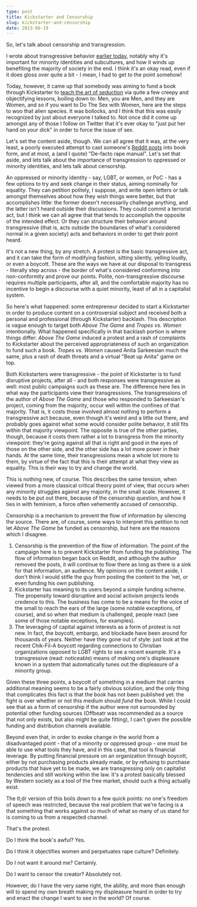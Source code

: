 ```yaml
---
type: post
title: Kickstarter and Censorship
slug: kickstarter-and-censorship
date: 2013-06-19
---
```


So, let's talk about censorship and transgression.

I wrote about transgressive behavior [earlier today][3], notably why it's
important for minority identities and subcultures, and how it winds up
benefiting the majority of society in the end.  I think it's an okay read, even
if it does gloss over quite a bit - I mean, I had to get to the point somehow!

Today, however, it came up that somebody was aiming to fund a book through
Kickstarter to [teach the art of seduction][1] via quite a few creepy and
objectifying lessons, boiling down to: Men, you are Men, and they are Women, and
so if you want to Do The Sex with Women, here are the steps to woo that alien
species.  It was bollocks, and I think that this was easily recognized by just
about everyone I talked to.  Not once did it come up amongst any of those I
follow on Twitter that it's ever okay to "just put her hand on your dick" in
order to force the issue of sex.

Let's set the content aside, though.  We can all agree that it was, at the very
least, a poorly executed attempt to cast someone's [Reddit posts][2] into book
form, and at most, a (and I quote) "De-facto rape manual".  Let's set that
aside, and lets talk about the importance of transgression to oppressed or
minority identities, and lets talk about censorship.

An oppressed or minority identity - say, LGBT, or women, or PoC - has a few
options to try and seek change in their status, aiming nominally for equality.
They can petition politely, I suppose, and write open letters or talk amongst
themselves about how they wish things were better, but that accomplishes little:
the former doesn't necessarily challenge anything, and the latter isn't heard
outside their discussions.  They could commit a terrorist act, but I think we
can all agree that that tends to accomplish the opposite of the intended effect.
Or they can structure their behavior around transgressive (that is, acts outside
the boundaries of what's considered normal in a given society) acts and
behaviors in order to get their point heard.

It's not a new thing, by any stretch.  A protest is the basic transgressive act,
and it can take the form of modifying fashion, sitting silently, yelling loudly,
or even a boycott.  These are the ways we have at our disposal to transgress -
literally step across - the border of what's considered conforming into
non-conformity and prove our points.  Polite, non-transgressive discourse
requires multiple participants, after all, and the comfortable majority has no
incentive to begin a discourse with a quiet minority, least of all in a
capitalist system.

So here's what happened: some entrepreneur decided to start a Kickstarter in
order to produce content on a controversial subject and received both a personal
and professional (through Kickstarter) backlash.  This description is vague
enough to target both *Above The Game* and *Tropes vs. Women* intentionally.
What happened specifically in that backlash portion is where things differ:
*Above The Game* induced a protest and a rash of complaints to Kickstarter about
the perceived appropriateness of such an organization to fund such a book.
*Tropes vs. Women* caused Anita Sarkeesian much the same, plus a rash of death
threats and a virtual "Beat up Anita" game on top.

Both Kickstarters were transgressive - the point of Kickstarter is to fund
disruptive projects, after all - and both responses were transgressive as well:
most public campaigns such as these are.  The difference here lies in what way
the participants view their transgressions.  The transgressions of the author of
*Above The Game* and those who responded to Sarkeesian's project, coming from
the majority, occur well within the confines of that majority.  That is, it
costs those involved almost nothing to perform a transgressive act because, even
though it's weird and a little out there, and probably goes against what some
would consider polite behavior, it still fits within that majority viewpoint.
The opposite is true of the other parties, though, because it costs them rather
a lot to transgress from the minority viewpoint: they're going against all that
is right and good in the eyes of those on the other side, and the other side has
a lot more power in their hands.  At the same time, their transgressions mean a
whole lot more to them, by virtue of the fact that this is their attempt at what
they view as equality.  This is their way to try and change the world.

This is nothing new, of course.  This describes the same tension, when viewed
from a more classical critical theory point of view, that occurs when any
minority struggles against any majority, in the small scale.  However, it needs
to be put out there, because of the censorship question, and how it ties in with
feminism, a force often vehemently accused of censorship.

Censorship is a mechanism to prevent the flow of information by silencing the
source.  There are, of course, some ways to interpret this petition to not let
*Above The Game* be funded as censorship, but here are the reasons which I
disagree.

1. Censorship is the prevention of the flow of information.  The point of the
   campaign here is to prevent Kickstarter from funding the publishing.  The
   flow of information began back on Reddit, and although the author removed the
   posts, it will continue to flow there as long as there is a sink for that
   information, an audience.  My opinions on the content aside, I don't think I
   would stifle the guy from posting the content to the 'net, or even funding
   his own publishing.
2. Kickstarter has meaning to its users beyond a simple funding scheme.  The
   propensity toward disruptive and social activism projects lends credence to
   this.  The business has come to be a means for the voice of the small to
   reach the ears of the large (some notable exceptions, of course), and so when
   that medium is challenged, people react (see some of those notable
   exceptions, for examples).
3. The leveraging of capital against interests as a form of protest is not new.
   In fact, the boycott, embargo, and blockade have been around for thousands of
   years.  Neither have they gone out of style: just look at the recent
   Chik-Fil-A boycott regarding connections to Christian organizations opposed
   to LGBT rights to see a recent example.  It's a transgressive (read:
   noticeable) means of making one's displeasure known in a system that
   automatically tunes out the displeasure of a minority group.

Given these three points, a boycott of something in a medium that carries
additional meaning seems to be a fairly obvious solution, and the only thing
that complicates this fact is that the book has not been published yet: the
fight is over whether or not this medium should *fund* the book.  While I could
see that as a form of censorship if the author were not surrounded by potential
other funding sources (Offbeatr was recommended as a source that not only
exists, but also might be quite fitting), I can't given the possible
funding and distribution channels available.

Beyond even that, in order to evoke change in the world from a disadvantaged
point - that of a minority or oppressed group - one must be able to use what
tools they have, and in this case, that tool is financial leverage.  By putting
financial pressure on an organization through boycott, either by not purchasing
products already made, or by refusing to purchase products that have yet to be
made, we are transgressing only on capitalist tendencies and still working
within the law.  It's a protest basically blessed by Western society as a tool
of the free market, should such a thing actually exist.

The tl;dr version of this boils down to a few quick points: no one's freedom of
speech was restricted, because the real problem that we're facing is a that
something that works against so much of what so many of us stand for is coming
to us from a respected channel.

That's the protest.  

Do I think the book's awful?  Yes.  

Do I think it objectifies women and perpetuates rape culture?  Definitely.  

Do I not want it around me? Certainly.  

Do I want to censor the creator?  Absolutely not.  

However, do I have the very same right, the ability, and more than enough will
to spend my own breath making my displeasure heard in order to try and enact the
change I want to see in the world?  Of course.

[1]: http://caseymalone.com/post/53339539674/this-is-not-fucking-harmless
[2]: http://webcache.googleusercontent.com/search?q=cache:40tT3neK7egJ:www.reddit.com/r/seduction/comments/1dvnem/above_the_game_part_7_physical_escalation_sex
[3]: http://adjectivespecies.com/2013/06/19/an-argument-for-non-conformity/
